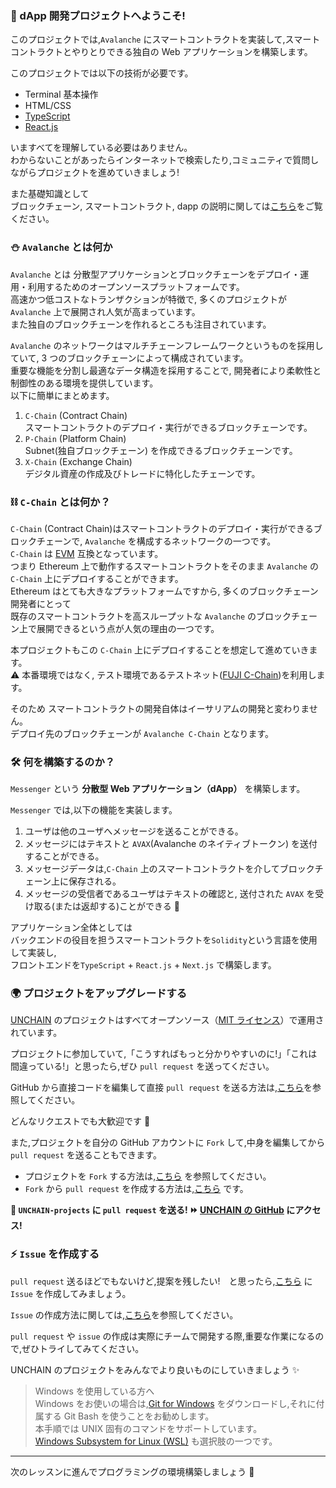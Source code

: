 ### 👋 dApp 開発プロジェクトへようこそ!

このプロジェクトでは,`Avalanche` にスマートコントラクトを実装して,スマートコントラクトとやりとりできる独自の Web アプリケーションを構築します。

このプロジェクトでは以下の技術が必要です。

- Terminal 基本操作
- HTML/CSS
- [TypeScript](https://typescriptbook.jp/overview/features)
- [React.js](https://ja.reactjs.org/)

いますべてを理解している必要はありません。  
わからないことがあったらインターネットで検索したり,コミュニティで質問しながらプロジェクトを進めていきましょう!

また基礎知識として  
ブロックチェーン, スマートコントラクト, dapp の説明に関しては[こちら](https://unchain-portal.netlify.app/projects/101-ETH-dApp/section-0-Lesson-1)をご覧ください。

### ⛄ `Avalanche` とは何か

`Avalanche` とは 分散型アプリケーションとブロックチェーンをデプロイ・運用・利用するためのオープンソースプラットフォームです。  
高速かつ低コストなトランザクションが特徴で, 多くのプロジェクトが `Avalanche` 上で展開され人気が高まっています。  
また独自のブロックチェーンを作れるところも注目されています。

`Avalanche` のネットワークはマルチチェーンフレームワークというものを採用していて, 3 つのブロックチェーンによって構成されています。  
重要な機能を分割し最適なデータ構造を採用することで, 開発者により柔軟性と制御性のある環境を提供しています。  
以下に簡単にまとめます。

1. `C-Chain` (Contract Chain)  
   スマートコントラクトのデプロイ・実行ができるブロックチェーンです。
2. `P-Chain` (Platform Chain)  
   Subnet(独自ブロックチェーン) を作成できるブロックチェーンです。
3. `X-Chain` (Exchange Chain)  
   デジタル資産の作成及びトレードに特化したチェーンです。

### ⛓️ `C-Chain` とは何か？

`C-Chain` (Contract Chain)はスマートコントラクトのデプロイ・実行ができるブロックチェーンで, `Avalanche` を構成するネットワークの一つです。  
`C-Chain` は [EVM](https://phemex.com/ja/academy/%E3%82%A4%E3%83%BC%E3%82%B5%E3%83%AA%E3%82%A2%E3%83%A0%E3%83%90%E3%83%BC%E3%83%81%E3%83%A3%E3%83%AB%E3%83%9E%E3%82%B7%E3%83%B3-%E3%81%9D%E3%81%AE%E4%BB%95%E7%B5%84%E3%81%BF%E3%81%A8%E3%81%AF#:~:text=%E3%82%A4%E3%83%BC%E3%82%B5%E3%83%AA%E3%82%A2%E3%83%A0%E3%83%90%E3%83%BC%E3%83%81%E3%83%A3%E3%83%AB%E3%83%9E%E3%82%B7%E3%83%B3%EF%BC%88EVM,%E3%81%99%E3%82%8B%E3%81%93%E3%81%A8%E3%81%8C%E3%81%A7%E3%81%8D%E3%81%BE%E3%81%99%E3%80%82) 互換となっています。  
つまり Ethereum 上で動作するスマートコントラクトをそのまま `Avalanche` の `C-Chain` 上にデプロイすることができます。  
Ethereum はとても大きなプラットフォームですから, 多くのブロックチェーン開発者にとって  
既存のスマートコントラクトを高スループットな `Avalanche` のブロックチェーン上で展開できるという点が人気の理由の一つです。

本プロジェクトもこの `C-Chain` 上にデプロイすることを想定して進めていきます。  
⚠️ 本番環境ではなく, テスト環境であるテストネット([FUJI C-Chain](https://docs.avax.network/quickstart/fuji-workflow))を利用します。

そのため スマートコントラクトの開発自体はイーサリアムの開発と変わりません。  
デプロイ先のブロックチェーンが `Avalanche C-Chain` となります。

### 🛠 何を構築するのか？

`Messenger` という **分散型 Web アプリケーション（dApp）** を構築します。

`Messenger` では,以下の機能を実装します。

1. ユーザは他のユーザへメッセージを送ることができる。
2. メッセージにはテキストと `AVAX`(Avalanche のネイティブトークン) を送付することができる。
3. メッセージデータは,`C-Chain` 上のスマートコントラクトを介してブロックチェーン上に保存される。
4. メッセージの受信者であるユーザはテキストの確認と, 送付された `AVAX` を受け取る(または返却する)ことができる 🎉

アプリケーション全体としては  
バックエンドの役目を担うスマートコントラクトを`Solidity`という言語を使用して実装し,  
フロントエンドを`TypeScript` + `React.js` + `Next.js` で構築します。

### 🌍 プロジェクトをアップグレードする

[UNCHAIN](https://app.shiftbase.xyz) のプロジェクトはすべてオープンソース（[MIT ライセンス](https://wisdommingle.com/mit-license/)）で運用されています。

プロジェクトに参加していて,「こうすればもっと分かりやすいのに!」「これは間違っている!」と思ったら,ぜひ `pull request` を送ってください。

GitHub から直接コードを編集して直接 `pull request` を送る方法は,[こちら](https://docs.github.com/ja/repositories/working-with-files/managing-files/editing-files#editing-files-in-another-users-repository)を参照してください。

どんなリクエストでも大歓迎です 🎉

また,プロジェクトを自分の GitHub アカウントに `Fork` して,中身を編集してから `pull request` を送ることもできます。

- プロジェクトを `Fork` する方法は,[こちら](https://docs.github.com/ja/get-started/quickstart/fork-a-repo) を参照してください。
- `Fork` から `pull request` を作成する方法は,[こちら](https://docs.github.com/ja/pull-requests/collaborating-with-pull-requests/proposing-changes-to-your-work-with-pull-requests/creating-a-pull-request-from-a-fork) です。

**👋 `UNCHAIN-projects` に `pull request` を送る! ⏩ [UNCHAIN の GitHub](https://github.com/shiftbase-xyz/UNCHAIN-projects) にアクセス!**

### ⚡️ `Issue` を作成する

`pull request` 送るほどでもないけど,提案を残したい!　と思ったら,[こちら](https://github.com/shiftbase-xyz/UNCHAIN-projects/issues) に `Issue` を作成してみましょう。

`Issue` の作成方法に関しては,[こちら](https://docs.github.com/ja/issues/tracking-your-work-with-issues/creating-an-issue)を参照してください。

`pull request` や `issue` の作成は実際にチームで開発する際,重要な作業になるので,ぜひトライしてみてください。

UNCHAIN のプロジェクトをみんなでより良いものにしていきましょう ✨

> Windows を使用している方へ  
> Windows をお使いの場合は,[Git for Windows](https://gitforwindows.org/) をダウンロードし,それに付属する Git Bash を使うことをお勧めします。  
> 本手順では UNIX 固有のコマンドをサポートしています。  
> [Windows Subsystem for Linux (WSL)](https://docs.microsoft.com/en-us/windows/wsl/install) も選択肢の一つです。

---

次のレッスンに進んでプログラミングの環境構築しましょう 🎉
